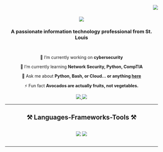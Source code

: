 <img align="right" src="https://visitor-badge.laobi.icu/badge?page_id=William.Smith" />

<h1 align="center">
    <img src="https://readme-typing-svg.herokuapp.com/?font=Righteous&size=35&center=true&vCenter=true&width=500&height=70&duration=4000&lines=Hi+Friend+👋;+I'm+Anthony+Ingargiola!;" />
</h1>

<h3 align="center">A passionate information technology professional from St. Louis</h3>

<br/>

<div align="center">
 
 🔭 I’m currently working on **cybersecurity**
 
 🌱 I’m currently learning **Network Security, Python, CompTIA**

💬 Ask me about **Python, Bash, or Cloud... or anything [here](https://github.com/william-smith2024/MyFirstRepo)**

⚡ Fun fact **Avocados are actually fruits, not vegetables.**

 </div>
 
<div align="center"> 
  <a href="mailto:williamdsmithjr@gmail.com">
    <img src="https://img.shields.io/badge/Gmail-333333?style=for-the-badge&logo=gmail&logoColor=red" />
  </a>
  <a href="https://linkedin.com/in/william-smith-0b99007b/" target="_blank">
    <img src="https://img.shields.io/badge/LinkedIn-0077B5?style=for-the-badge&logo=linkedin&logoColor=white" target="_blank" />
  </a>

  </a>
</div>

 <hr/>
 
<h2 align="center">⚒️ Languages-Frameworks-Tools ⚒️</h2>
<br/>
<div align="center">
    <img src="https://skillicons.dev/icons?i=vscode,github,bash,git" />
    <img src="https://skillicons.dev/icons?i=java,python,mysql,aws,azure" /><br>
</div>

<br/>
<hr/>
